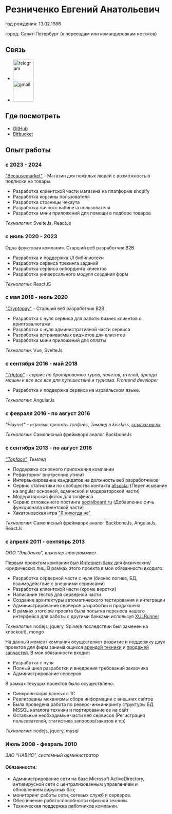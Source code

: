 # Резниченко Евгений Анатольевич

год рождения: 13.02.1986

город: Санкт-Петербург (к переездам или командировкам не готов)

## Связь
- <a href="https://t.me/kusakyky"><img src="https://upload.wikimedia.org/wikipedia/commons/thumb/8/82/Telegram_logo.svg/768px-Telegram_logo.svg.png" width="64" alt="telegram"/></a>
- <a href="mailto:kusakyky@gmail.com"><img src="https://upload.wikimedia.org/wikipedia/commons/thumb/7/7e/Gmail_icon_%282020%29.svg/768px-Gmail_icon_%282020%29.svg.png" width="64" alt="gmail"/></a>
</div>

## Где посмотреть
- [GitHub](https://github.io/zxcabs/)
- [Bitbucket](https://bitbucket.org/zxcabs/)

## Опыт работы

### c 2023 - 2024
["Becausemarket"](https://becausemarket.com/) - Магазин для пожилых людей с возможностью подписки на товары.

- Разработка клиентской части магазина на платформе shopify
- Разработка корзины пользователя
- Разработка страницы чекаута
- Разработка личного кабинета пользователя
- Разработка мини приложений для помощи в подборе товаров

_Технологии:_
SvelteJs, ReactJs

### c июль 2020 - 2023

Одна фруктовая компания. Старший веб разработчик B2B

- Разработка и поддержка UI бибилиотеки
- Разработка сервиса трекинга заданий
- Разработка сервиса онбординга клиентов
- Разработка универсального модуля создания форм

_Технологии:_
ReactJS

### с мая 2018 - июль 2020

["Cryptopay"](https://business.cryptopay.me/) - Старший веб разработчик B2B 

- Разработка с нуля сервиса для работы бизнес клиентов с криптовалютами
- Разработка с нуля административной части сервиса
- Разработка встраиваемых виджетов для клиентов
- Разработка мини приложений для оплаты

_Технологии:_
Vue, SvelteJs

### с сентября 2016 - май 2018

_["Triptop"](http://trip-top.com/) - сервис по бронированию туров, полетов, отелей, аренда машин и все все все для путешествий и туризма. Frontend developer_

- Разработка и поддержка сервиса на израильском языке.

_Технологии:_
AngularJs

### c февраля 2016 - по август 2016

_"Playnet" - игровые проекты топфейс, Тимлид в kisskiss, [ссылка на вк](https://new.vk.com/ksskssmeow)_

_Технологии:_
Самописный фреймворк аналог BackboneJs

### с сентября 2013 - по август 2016

_[“Topface”](http://topface.com/), Тимлид_

- Поддержка основного приложения компании
- Рефакторинг внутренних утилит
- Интервьюирование кандидатов на должность веб разработчиков
- Сервис статистики по сообщества контакта [allsocial](http://allsocial.ru) (Переписывание на angular основной, админской и модераторской части)
- Модераторская фоток для топфейса
- Сервис отложенного постинга [socialboard.ru](http://socialboard.ru) (Добавление фичь функционала клиентской части)
- Хакатоновская игра ["Я никогда не"](https://vk.com/app5170296)

_Технологии:_
Самописный фреймворк аналог BackboneJs, AngularJs, ReactJs

### с апреля 2011 - сентябрь 2013

_ООО “Эльбанко”, инженер-программист_

Первым проектом компании был [Интернет-банк](http://elbanco.ru) для физических/юридических лиц. В рамках этого проекта в мои обязанности входило:

- Разработка серверной части с нуля (бизнес логика, БД, взаимодействие с внешними сервисами)
- Разработка клиентской части (кроме верстки)
- Написание тестов для серверной части
- Создание архитектуры автоматического тестирования и интеграции
- Администрирование серверов разработки и продакшена
- В рамках этого же проекта была попытка переноса нашего интерфейса для работы с другими банками используя [XULRunner](http://ru.wikipedia.org/wiki/XULRunner)

_Технологии:_
nodejs, jquery, Spine(в последствии был заменен на knockout), mongo

На данный момент компания осуществляет развитие и поддержку двух проектов для фирм занимающихся [арендой техники](http://promtexspb.ru) и [продажей запчастей](http://part-on.ru).
В мои обязанности входит:

- Разработка с нуля
- Полный цикл разработки и внедрения требований заказчика
- Администрирование серверов

В рамках текущих проектов было осуществлено:

- Синхронизация данных с 1С
- Реализованы механизмы сбора информации с внешних сайтов
- Была проведена работа по реверс-инжинирингу структуры БД MSSQL каталога техники и портирование ее на сайт
- Остальные необходимые части веб сервисов (Регистрация пользователей, статистика запросов/заказов и пр)

_Технологии:_
nodejs, jquery, mysql

### Июль 2008 - февраль  2010
_ЗАО “НАВИС”, системный администратор_
#### Обязанности:
- Администрирование сети на базе Microsoft ActiveDirectory, антивирусной сети с централизованным управлением и обновлением вирусных баз;
- мониторинг работы сети, сетевых служб и серверов.
- Обеспечение работоспособности офисной техники.
- Техническая поддержка работников компании.
